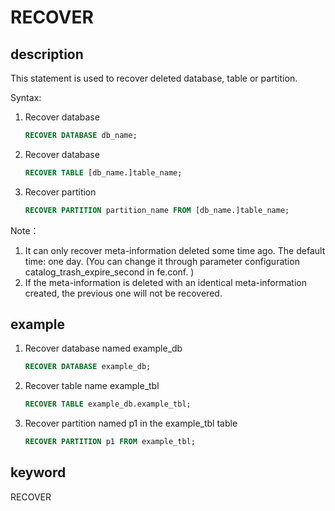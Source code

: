 # RECOVER

## description

This statement is used to recover deleted database, table or partition.

Syntax:

1. Recover database

    ```sql
    RECOVER DATABASE db_name;
    ```

2. Recover database

    ```sql
    RECOVER TABLE [db_name.]table_name;
    ```

3. Recover partition

    ```sql
    RECOVER PARTITION partition_name FROM [db_name.]table_name;
    ```

Note：

1. It can only recover meta-information deleted some time ago. The default time: one day. (You can change it through parameter configuration catalog_trash_expire_second in fe.conf. )
2. If the meta-information is deleted with an identical meta-information created, the previous one will not be recovered.

## example

1. Recover database named example_db

    ```sql
    RECOVER DATABASE example_db;
    ```

2. Recover table name example_tbl

    ```sql
    RECOVER TABLE example_db.example_tbl;
    ```

3. Recover partition named p1 in the example_tbl table

    ```sql
    RECOVER PARTITION p1 FROM example_tbl;
    ```

## keyword

RECOVER
